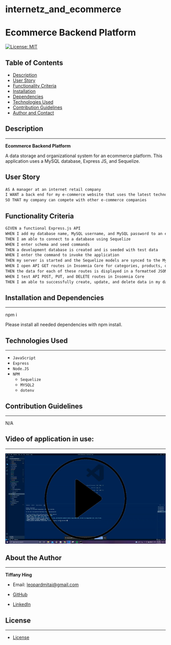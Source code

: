 # internetz_and_ecommerce

# Ecommerce Backend Platform

[![License: MIT](https://img.shields.io/badge/License-MIT-blue.svg)](https://opensource.org/licenses/MIT)

## Table of Contents

* [Description](#description)
* [User Story](#user-story)
* [Functionality Criteria](#functionality-criteria)
* [Installation](#installation-and-dependencies)
* [Dependencies](#installation-and-dependencies)
* [Technologies Used](#technologies-used)
* [Contribution Guidelines](#contribution-guidelines)
* [Author and Contact](#about-the-author)  

## Description
-------------

**Ecommerce Backend Platform**

A data storage and organizational system for an ecommerce platform. This application uses a MySQL database, Express JS, and Sequelize.  

## User Story

```md
AS A manager at an internet retail company
I WANT a back end for my e-commerce website that uses the latest technologies
SO THAT my company can compete with other e-commerce companies
```

## Functionality Criteria

```md
GIVEN a functional Express.js API
WHEN I add my database name, MySQL username, and MySQL password to an environment variable file
THEN I am able to connect to a database using Sequelize
WHEN I enter schema and seed commands
THEN a development database is created and is seeded with test data
WHEN I enter the command to invoke the application
THEN my server is started and the Sequelize models are synced to the MySQL database
WHEN I open API GET routes in Insomnia Core for categories, products, or tags
THEN the data for each of these routes is displayed in a formatted JSON
WHEN I test API POST, PUT, and DELETE routes in Insomnia Core
THEN I am able to successfully create, update, and delete data in my database
```

## Installation and Dependencies
-----------------------------

npm i

Please install all needed dependencies with npm install.  


## Technologies Used
-------------------

* `JavaScript`
* `Express`
* `Node.JS`
* `NPM`
  * `Sequelize`
  * `MYSQL2`
  * `dotenv`


## Contribution Guidelines
--------------------------

N/A    


## Video of application in use:
-------------------------------

[![Click to watch video](./photos/screengrab_thumb.png)](https://drive.google.com/file/d/1ImAiu7K2VxkpaQUhcaErgMaYVHSPb4hN/)


## About the Author
------------------

**Tiffany Hing**

* Email: [leopardmitai@gmail.com](mailto:leopardmitai@gmail.com)

* [GitHub ](http://www.github.com/Morgoth27)

* [LinkedIn ](http://www.linkedin.com/tiffanyhing)  

## License
----------
* [License](#license)
